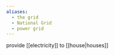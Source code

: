 ```yaml
---
aliases:
  - the grid
  - National Grid
  - power grid
---
```

provide [[electricity]] to [[house|houses]]